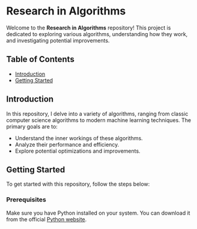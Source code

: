 # Research in Algorithms

Welcome to the **Research in Algorithms** repository! This project is dedicated to exploring various algorithms, understanding how they work, and investigating potential improvements. 

## Table of Contents
- [Introduction](#introduction)
- [Getting Started](#getting-started)

## Introduction

In this repository, I delve into a variety of algorithms, ranging from classic computer science algorithms to modern machine learning techniques. The primary goals are to:
- Understand the inner workings of these algorithms.
- Analyze their performance and efficiency.
- Explore potential optimizations and improvements.

## Getting Started

To get started with this repository, follow the steps below:

### Prerequisites

Make sure you have Python installed on your system. You can download it from the official [Python website](https://www.python.org/).
